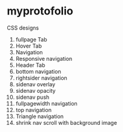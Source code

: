 # myprotofolio

CSS designs

1. fullpage Tab
2. Hover Tab
3. Navigation
4. Responsive navigation
5. Header Tab
6. bottom navigation
7. rightsider navigation
8. sidenav overlay
9. sidenav opacity
10. sidenav push
11. fullpagewidth navigation
12. top navigation
13. Triangle navigation
14. shrink nav scroll with background image